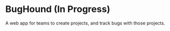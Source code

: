 # BugHound (In Progress)
A web app for teams to create projects, and track bugs with those projects.
